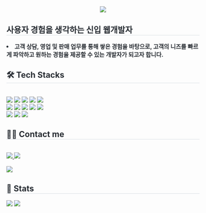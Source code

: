 <div align= "center">
    <img src="https://capsule-render.vercel.app/api?type=wave&color=auto&height=120&text=일%20잘합니다..&animation=blinking&fontColor=3667d9&fontSize=40" />
    </div>
    <div style="text-align: left;"> 
    <h2 style="border-bottom: 1px solid #d8dee4; color: #282d33;"> 사용자 경험을 생각하는 신입 웹개발자 </h2>  
    <div style="font-weight: 700; font-size: 15px; text-align: left; color: #282d33;"> <li> 고객 상담, 영업 및 판매 업무를 통해 쌓은 경험을 바탕으로, 고객의 니즈를 빠르게 파악하고 원하는 경험을 제공할 수 있는 개발자가 되고자 합니다. </div> 
    </div>
    <div style="text-align: left;">
    <h2 style="border-bottom: 1px solid #d8dee4; color: #282d33;"> 🛠️ Tech Stacks </h2> <br> 
    <div style="margin: ; text-align: left;" "text-align: left;"> <img src="https://img.shields.io/badge/Amazon AWS-232F3E?style=plastic&logo=Amazon AWS&logoColor=white">
          <img src="https://img.shields.io/badge/CSS3-1572B6?style=plastic&logo=CSS3&logoColor=white">
          <img src="https://img.shields.io/badge/Figma-F24E1E?style=plastic&logo=Figma&logoColor=white">
          <img src="https://img.shields.io/badge/Github-181717?style=plastic&logo=Github&logoColor=white">
          <img src="https://img.shields.io/badge/HTML5-E34F26?style=plastic&logo=HTML5&logoColor=white">
          <br/><img src="https://img.shields.io/badge/jQuery-0769AD?style=plastic&logo=jQuery&logoColor=white">
          <img src="https://img.shields.io/badge/Java-007396?style=plastic&logo=Java&logoColor=white">
          <img src="https://img.shields.io/badge/Javascript-F7DF1E?style=plastic&logo=Javascript&logoColor=white">
          <img src="https://img.shields.io/badge/Notion-000000?style=plastic&logo=Notion&logoColor=white">
          <img src="https://img.shields.io/badge/Oracle-F80000?style=plastic&logo=Oracle&logoColor=white">
          <br/><img src="https://img.shields.io/badge/React-61DAFB?style=plastic&logo=React&logoColor=white">
          <img src="https://img.shields.io/badge/Spring Boot-6DB33F?style=plastic&logo=Spring Boot&logoColor=white">
          <img src="https://img.shields.io/badge/Spring-6DB33F?style=plastic&logo=Spring&logoColor=white">
          </div>
    </div>
    <div style="text-align: left;">
    <h2 style="border-bottom: 1px solid #d8dee4; color: #282d33;"> 🧑‍💻 Contact me </h2> <br> 
    <div style="text-align: left;"> <a href=https://www.instagram.com/seolin_bi/> <img src="https://img.shields.io/badge/Instagram-E4405F?style=plastic&logo=Instagram&logoColor=white&link=https://www.instagram.com/seolin_bi/"> </a>
         <a href=https://www.instagram.com/seolin_bi/> <img src="https://img.shields.io/badge/Velog-20C997?style=plastic&logo=Velog&logoColor=white&link=https://www.instagram.com/seolin_bi/"> </a>
          </div>  <br> 
    <div style="text-align: left;"> <a href="https://hits.seeyoufarm.com"> <img src="https://hits.seeyoufarm.com/api/count/incr/badge.svg?url=https%3A%2F%2Fgithub.com%2Fhmmhmmhmmhmm%2F&count_bg=%23000000&title_bg=%23000000&icon=github.svg&icon_color=%23FFFFFF&title=GitHub&edge_flat=false"/></a>
       </div> 
    </div>
    
<div style="text-align: left;"> 
    <h2 style="border-bottom: 1px solid #d8dee4; color: #282d33;"> 🏅 Stats </h2> 
    <div style="text-align: left;"> 
        <img src="https://github-readme-stats.vercel.app/api?username=hmmhmmhmmhmm&custom_title=Github%20Stats&bg_color=000000&title_color=000000&text_color=000000&cache_seconds=100"/> 
        <img src="https://github-readme-stats.vercel.app/api/top-langs/?username=hmmhmmhmmhmm&layout=compact&bg_color=000000&title_color=000000&text_color=000000"/>
    </div>
</div>

